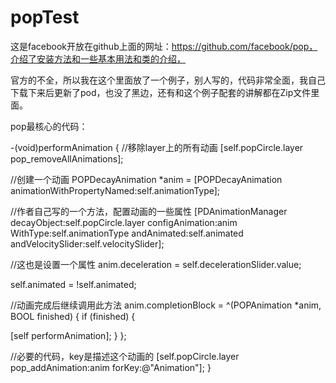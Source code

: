# popTest

这是facebook开放在github上面的网址：https://github.com/facebook/pop，介绍了安装方法和一些基本用法和类的介绍，

官方的不全，所以我在这个里面放了一个例子，别人写的，代码非常全面，我自己下载下来后更新了pod，也没了黑边，还有和这个例子配套的讲解都在Zip文件里面。

pop最核心的代码：

-(void)performAnimation
{
//移除layer上的所有动画
[self.popCircle.layer pop_removeAllAnimations];

//创建一个动画
POPDecayAnimation *anim = [POPDecayAnimation animationWithPropertyNamed:self.animationType];

//作者自己写的一个方法，配置动画的一些属性
[PDAnimationManager decayObject:self.popCircle.layer configAnimation:anim WithType:self.animationType andAnimated:self.animated andVelocitySlider:self.velocitySlider];

//这也是设置一个属性
anim.deceleration = self.decelerationSlider.value;

self.animated = !self.animated;

//动画完成后继续调用此方法
anim.completionBlock = ^(POPAnimation *anim, BOOL finished) {
if (finished) {

[self performAnimation];
}
};

//必要的代码，key是描述这个动画的
[self.popCircle.layer pop_addAnimation:anim forKey:@"Animation"];
}
